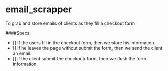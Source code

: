 email_scrapper
==============

To grab and store emails of clients as they fill a checkout form

####Specs:

- [] If the users fill in the checkout form, then we store his information.
- [] If he leaves the page without submit the form, then we send the client an email.
- [] if the client submit the checkoutr form, then we flush the form information.
